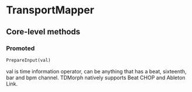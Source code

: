 # TransportMapper

## Core-level methods

### Promoted

```python
PrepareInput(val)
```
val is time information operator, can be anything that has a beat, sixteenth, bar and bpm channel. TDMorph natively supports Beat CHOP and Ableton Link.
